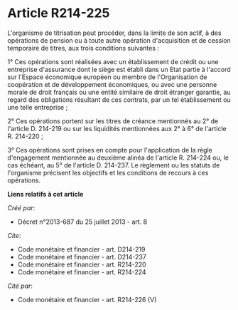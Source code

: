 # Article R214-225

L'organisme de titrisation peut procéder, dans la limite de son actif, à des opérations de pension ou à toute autre opération
d'acquisition et de cession temporaire de titres, aux trois conditions suivantes : 

1° Ces opérations sont réalisées avec un établissement de crédit ou une entreprise d'assurance dont le siège est établi dans
un Etat partie à l'accord sur l'Espace économique européen ou membre de l'Organisation de coopération et de développement
économiques, ou avec une personne morale de droit français ou une entité similaire de droit étranger garantie, au regard des
obligations résultant de ces contrats, par un tel établissement ou une telle entreprise ; 

2° Ces opérations portent sur les titres de créance mentionnés au 2° de l'article D. 214-219 ou sur les liquidités
mentionnées aux 2° à 6° de l'article R. 214-220 ; 

3° Ces opérations sont prises en compte pour l'application de la règle d'engagement mentionnée au deuxième alinéa de
l'article R. 214-224 ou, le cas échéant, au 5° de l'article D. 214-237. Le règlement ou les statuts de l'organisme précisent
les objectifs et les conditions de recours à ces opérations.

**Liens relatifs à cet article**

_Créé par_:

  - Décret n°2013-687 du 25 juillet 2013 - art. 8

_Cite_:

  - Code monétaire et financier - art. D214-219
  - Code monétaire et financier - art. D214-237
  - Code monétaire et financier - art. R214-220
  - Code monétaire et financier - art. R214-224

_Cité par_:

  - Code monétaire et financier - art. R214-226 (V)
